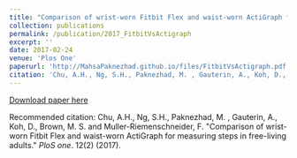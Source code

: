 ```yaml
---
title: "Comparison of wrist-worn Fitbit Flex and waist-worn ActiGraph for measuring steps in free-living adults"
collection: publications
permalink: /publication/2017_FitbitVsActigraph
excerpt: ''
date: 2017-02-24
venue: 'Plos One'
paperurl: 'http://MahsaPaknezhad.github.io/files/FitbitVsActigraph.pdf'
citation: 'Chu, A.H., Ng, S.H., Paknezhad, M. , Gauterin, A., Koh, D., Brown, M. S. and Muller-Riemenschneider, F. &quot Comparison of wrist-worn Fitbit Flex and waist-worn ActiGraph for measuring steps in free-living adults &quot <i>PloS one</i>. 12(2) (2017).'
---
```


[Download paper here](http://MahsaPaknezhad.github.io/files/FitbitVsActigraph.pdf)

Recommended citation: Chu, A.H., Ng, S.H., Paknezhad, M. , Gauterin, A., Koh, D., Brown, M. S. and Muller-Riemenschneider, F. "Comparison of wrist-worn Fitbit Flex and waist-worn ActiGraph for measuring steps in free-living adults." <i>PloS one</i>. 12(2) (2017).


